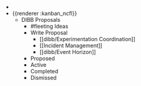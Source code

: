 -
- {{renderer :kanban_ncfl}}
	- DIBB Proposals
		- #fleeting Ideas
		- Write Proposal
			- [[dibb/Experimentation Coordination]]
			- [[Incident Management]]
			- [[dibb/Event Horizon]]
		- Proposed
		- Active
		- Completed
		- Dismissed